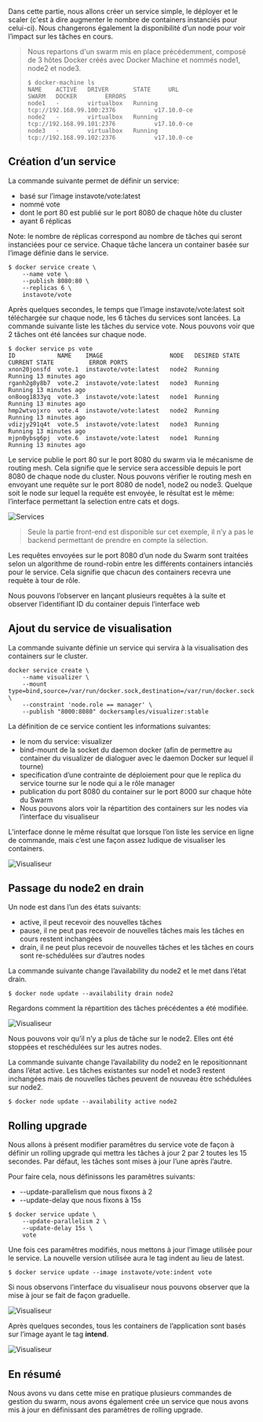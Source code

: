 Dans cette partie, nous allons créer un service simple, le déployer et le scaler (c'est à dire augmenter le nombre de containers instanciés pour celui-ci).
Nous changerons également la disponibilité d’un node pour voir l’impact sur les tâches en cours.

> Nous repartons d'un swarm mis en place précédemment, composé de 3 hôtes Docker créés avec Docker Machine et nommés node1, node2 et node3.
> 
> ```
> $ docker-machine ls
> NAME    ACTIVE   DRIVER       STATE     URL                         SWARM   DOCKER        ERRORS
> node1   -        virtualbox   Running   tcp://192.168.99.100:2376           v17.10.0-ce
> node2   -        virtualbox   Running   tcp://192.168.99.101:2376           v17.10.0-ce
> node3   -        virtualbox   Running   tcp://192.168.99.102:2376           v17.10.0-ce
> ```
>

## Création d’un service

La commande suivante permet de définir un service:
* basé sur l’image instavote/vote:latest
* nommé vote
* dont le port 80 est publié sur le port 8080 de chaque hôte du cluster
* ayant 6 réplicas

Note: le nombre de réplicas correspond au nombre de tâches qui seront instanciées pour ce service. Chaque tâche lancera un container basée sur l’image définie dans le service.

```
$ docker service create \
    --name vote \
    --publish 8080:80 \
    --replicas 6 \
    instavote/vote
```

Après quelques secondes, le temps que l’image instavote/vote:latest soit téléchargée sur chaque node, les 6 tâches du services sont lancées. La commande suivante liste les tâches du service vote. Nous pouvons voir que 2 tâches ont été lancées sur chaque node.

```
$ docker service ps vote
ID            NAME    IMAGE                   NODE   DESIRED STATE  CURRENT STATE          ERROR PORTS
xnon20jonsfd  vote.1  instavote/vote:latest   node2  Running        Running 13 minutes ago
rganh2g8y8b7  vote.2  instavote/vote:latest   node3  Running        Running 13 minutes ago             
on8oog1833yq  vote.3  instavote/vote:latest   node1  Running        Running 13 minutes ago             
hmp2wtvojxro  vote.4  instavote/vote:latest   node2  Running        Running 13 minutes ago             
vdizjy291q4t  vote.5  instavote/vote:latest   node3  Running        Running 13 minutes ago             
mjpn0ybsg6pj  vote.6  instavote/vote:latest   node1  Running        Running 13 minutes ago 
```

Le service publie le port 80 sur le port 8080 du swarm via le mécanisme de routing mesh. Cela signifie que le service sera accessible depuis le port 8080 de chaque node du cluster. Nous pouvons vérifier le routing mesh en envoyant une requête sur le port 8080 de node1, node2 ou node3. Quelque soit le node sur lequel la requête est envoyée, le résultat est le même: l’interface permettant la selection entre cats et dogs.

![Services](./images/services1.png)

> Seule la partie front-end est disponible sur cet exemple, il n’y a pas le backend permettant de prendre en compte la sélection.

Les requêtes envoyées sur le port 8080 d’un node du Swarm sont traitées selon un algorithme de round-robin entre les différents containers intanciés pour le service. Cela signifie que chacun des containers recevra une requète à tour de rôle.

Nous pouvons l’observer en lançant plusieurs requêtes à la suite et observer l’identifiant ID du container depuis l’interface web 

## Ajout du service de visualisation

La commande suivante définie un service qui servira à la visualisation des containers sur le cluster.

```
docker service create \
    --name visualizer \
    --mount type=bind,source=/var/run/docker.sock,destination=/var/run/docker.sock \
    --constraint 'node.role == manager' \
    --publish "8000:8080" dockersamples/visualizer:stable
```

La définition de ce service contient les informations suivantes:
* le nom du service: visualizer
* bind-mount de la socket du daemon docker (afin de permettre au container du visualizer de dialoguer avec le daemon Docker sur lequel il tourne)
* specification d’une contrainte de déploiement pour que le replica du service tourne sur le node qui a le rôle manager
* publication du port 8080 du container sur le port 8000 sur chaque hôte du Swarm
* Nous pouvons alors voir la répartition des containers sur les nodes via l’interface du visualiseur

L’interface donne le même résultat que lorsque l’on liste les service en ligne de commande, mais c’est une façon assez ludique de visualiser les containers.

![Visualiseur](./images/services2.png)

## Passage du node2 en drain

Un node est dans l’un des états suivants:
* active, il peut recevoir des nouvelles tâches
* pause, il ne peut pas recevoir de nouvelles tâches mais les tâches en cours restent inchangées
* drain, il ne peut plus recevoir de nouvelles tâches et les tâches en cours sont re-schédulées sur d’autres nodes

La commande suivante change l’availability du node2 et le met dans l’état drain.

```
$ docker node update --availability drain node2    
```

Regardons comment la répartition des tâches précédentes a été modifiée.

![Visualiseur](./images/services3.png)

Nous pouvons voir qu’il n’y a plus de tâche sur le node2. Elles ont été stoppées et reschédulées sur les autres nodes.

La commande suivante change l’availability du node2 en le repositionnant dans l’état active. Les tâches existantes sur node1 et node3 restent inchangées mais de nouvelles tâches peuvent de nouveau être schédulées sur node2.

```
$ docker node update --availability active node2
```

## Rolling upgrade

Nous allons à présent modifier paramêtres du service vote de façon à définir un rolling upgrade qui mettra les tâches à jour 2 par 2 toutes les 15 secondes. Par défaut, les tâches sont mises à jour l’une après l’autre.

Pour faire cela, nous définissons les paramêtres suivants:
* --update-parallelism que nous fixons à 2
* --update-delay que nous fixons à 15s

```
$ docker service update \
    --update-parallelism 2 \
    --update-delay 15s \
    vote
```

Une fois ces paramêtres modifiés, nous mettons à jour l’image utilisée pour le service. La nouvelle version utilisée aura le tag indent au lieu de latest.

```
$ docker service update --image instavote/vote:indent vote
```

Si nous observons l’interface du visualiseur nous pouvons observer que la mise à jour se fait de façon graduelle.

![Visualiseur](./images/services4.png)

Après quelques secondes, tous les containers de l’application sont basés sur l’image ayant le tag **intend**.

![Visualiseur](./images/services5.png)

## En résumé

Nous avons vu dans cette mise en pratique plusieurs commandes de gestion du swarm, nous avons également crée un service que nous avons mis à jour en définissant des paramêtres de rolling upgrade.
